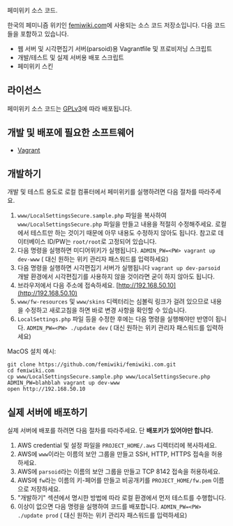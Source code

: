 페미위키 소스 코드.

한국의 페미니즘 위키인 [femiwiki.com](https://femiwiki.com)에 사용되는 소스 코드 저장소입니다. 다음 코드들을 포함하고 있습니다.

* 웹 서버 및 시각편집기 서버(parsoid)용 Vagrantfile 및 프로비저닝 스크립트
* 개발/테스트 및 실제 서버용 배포 스크립트
* 페미위키 스킨

## 라이선스
페미위키 소스 코드는 [GPLv3](https://www.gnu.org/licenses/gpl-3.0.txt)에 따라 배포됩니다.


## 개발 및 배포에 필요한 소프트웨어

* [Vagrant](https://www.vagrantup.com/)

## 개발하기

개발 및 테스트 용도로 로컬 컴퓨터에서 페미위키를 실행하려면 다음 절차를 따라주세요.

1. ``www/LocalSettingsSecure.sample.php`` 파일을 복사하여 ``www/LocalSettingsSecure.php`` 파일을 만들고
   내용을 적절히 수정해주세요. 로컬에서 테스트만 하는 것이기 때문에 아무 내용도 수정하지 않아도 됩니다.
   참고로 데이터베이스 ID/PW는 ``root/root``로 고정되어 있습니다.
2. 다음 명령을 실행하면 미디어위키가 실행됩니다. ``ADMIN_PW=<PW> vagrant up dev-www``
   (<PW> 대신 원하는 위키 관리자 패스워드를 입력하세요)
3. 다음 명령을 실행하면 시각편집기 서버가 실행됩니다 ``vagrant up dev-parsoid``
   개발 환경에서 시각편집기를 사용하지 않을 것이라면 굳이 하지 않아도 됩니다.
4. 브라우저에서 다음 주소에 접속하세요. [http://192.168.50.10](http://192.168.50.10)
5. ``www/fw-resources`` 및 ``www/skins`` 디렉터리는 심볼릭 링크가 걸려 있으므로 내용을 수정하고 새로고침을 하면
   바로 변경 사항을 확인할 수 있습니다.
6. ``LocalSettings.php`` 파일 등을 수정한 후에는 다음 명령을 실행해야만 반영이 됩니다. ``ADMIN_PW=<PW> ./update dev``
   (<PW> 대신 원하는 위키 관리자 패스워드를 입력하세요)

MacOS 설치 예시:

    git clone https://github.com/femiwiki/femiwiki.com.git
    cd femiwiki.com
    cp www/LocalSettingsSecure.sample.php www/LocalSettingsSecure.php
    ADMIN_PW=blahblah vagrant up dev-www
    open http://192.168.50.10


## 실제 서버에 배포하기

실제 서버에 배포를 하려면 다음 절차를 따라주세요. 단 **배포키가 있어야만 합니다.**

1. AWS credential 및 설정 파일을 ``PROJECT_HOME/.aws`` 디렉터리에 복사하세요.
2. AWS에 ``www``이라는 이름의 보안 그룹을 만들고 SSH, HTTP, HTTPS 접속을 허용하세요.
3. AWS에 ``parsoid``라는 이름의 보안 그룹을 만들고 TCP 8142 접속을 허용하세요.
4. AWS에 ``fw``라는 이름의 키-페어를 만들고 비공개키를 ``PROJECT_HOME/fw.pem`` 이름으로 저장하세요.
5. "개발하기" 섹션에서 명시한 방법에 따라 로컬 환경에서 먼저 테스트를 수행합니다.
6. 이상이 없으면 다음 명령을 실행하여 코드를 배포합니다. ``ADMIN_PW=<PW> ./update prod``
   (<PW> 대신 원하는 위키 관리자 패스워드를 입력하세요)
